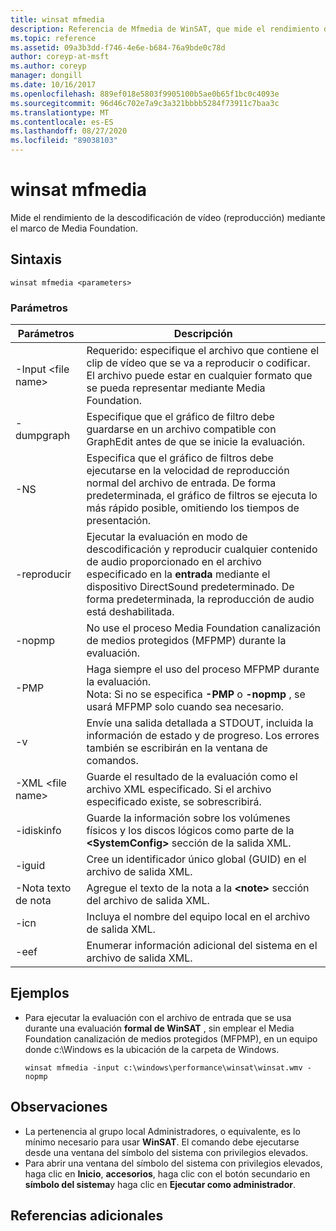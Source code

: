 ```yaml
---
title: winsat mfmedia
description: Referencia de Mfmedia de WinSAT, que mide el rendimiento de la descodificación de vídeo (reproducción) mediante el marco de Media Foundation.
ms.topic: reference
ms.assetid: 09a3b3dd-f746-4e6e-b684-76a9bde0c78d
author: coreyp-at-msft
ms.author: coreyp
manager: dongill
ms.date: 10/16/2017
ms.openlocfilehash: 889ef018e5803f9905100b5ae0b65f1bc0c4093e
ms.sourcegitcommit: 96d46c702e7a9c3a321bbbb5284f73911c7baa3c
ms.translationtype: MT
ms.contentlocale: es-ES
ms.lasthandoff: 08/27/2020
ms.locfileid: "89038103"
---
```

# <a name="winsat-mfmedia"></a>winsat mfmedia



Mide el rendimiento de la descodificación de vídeo (reproducción) mediante el marco de Media Foundation.



## <a name="syntax"></a>Sintaxis

```
winsat mfmedia <parameters>
```

### <a name="parameters"></a>Parámetros

|Parámetros|Descripción|
|----------|-----------|
|-Input \<file name>|Requerido: especifique el archivo que contiene el clip de vídeo que se va a reproducir o codificar. El archivo puede estar en cualquier formato que se pueda representar mediante Media Foundation.|
|-dumpgraph|Especifique que el gráfico de filtro debe guardarse en un archivo compatible con GraphEdit antes de que se inicie la evaluación.|
|-NS|Especifica que el gráfico de filtros debe ejecutarse en la velocidad de reproducción normal del archivo de entrada. De forma predeterminada, el gráfico de filtros se ejecuta lo más rápido posible, omitiendo los tiempos de presentación.|
|-reproducir|Ejecutar la evaluación en modo de descodificación y reproducir cualquier contenido de audio proporcionado en el archivo especificado en la **entrada** mediante el dispositivo DirectSound predeterminado. De forma predeterminada, la reproducción de audio está deshabilitada.|
|-nopmp|No use el proceso Media Foundation canalización de medios protegidos (MFPMP) durante la evaluación.|
|-PMP|Haga siempre el uso del proceso MFPMP durante la evaluación.</br>Nota: Si no se especifica **-PMP** o **-nopmp** , se usará MFPMP solo cuando sea necesario.|
|-v|Envíe una salida detallada a STDOUT, incluida la información de estado y de progreso. Los errores también se escribirán en la ventana de comandos.|
|-XML \<file name>|Guarde el resultado de la evaluación como el archivo XML especificado. Si el archivo especificado existe, se sobrescribirá.|
|-idiskinfo|Guarde la información sobre los volúmenes físicos y los discos lógicos como parte de la **\<SystemConfig>** sección de la salida XML.|
|-iguid|Cree un identificador único global (GUID) en el archivo de salida XML.|
|-Nota texto de nota|Agregue el texto de la nota a la **\<note>** sección del archivo de salida XML.|
|-icn|Incluya el nombre del equipo local en el archivo de salida XML.|
|-eef|Enumerar información adicional del sistema en el archivo de salida XML.|

## <a name="examples"></a>Ejemplos

- Para ejecutar la evaluación con el archivo de entrada que se usa durante una evaluación **formal de WinSAT** , sin emplear el Media Foundation canalización de medios protegidos (MFPMP), en un equipo donde c:\Windows es la ubicación de la carpeta de Windows.
  ```
  winsat mfmedia -input c:\windows\performance\winsat\winsat.wmv -nopmp
  ```

## <a name="remarks"></a>Observaciones

-   La pertenencia al grupo local Administradores, o equivalente, es lo mínimo necesario para usar **WinSAT**. El comando debe ejecutarse desde una ventana del símbolo del sistema con privilegios elevados.
-   Para abrir una ventana del símbolo del sistema con privilegios elevados, haga clic en **Inicio**, **accesorios**, haga clic con el botón secundario en **símbolo del sistema**y haga clic en **Ejecutar como administrador**.

## <a name="additional-references"></a>Referencias adicionales

